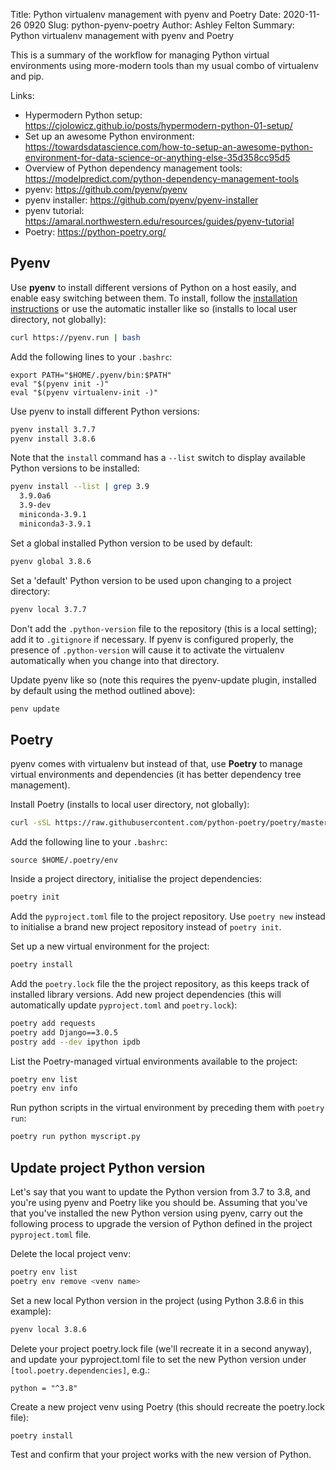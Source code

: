 Title: Python virtualenv management with pyenv and Poetry
Date: 2020-11-26 0920
Slug: python-pyenv-poetry
Author: Ashley Felton
Summary: Python virtualenv management with pyenv and Poetry

This is a summary of the workflow for managing Python virtual environments using
more-modern tools than my usual combo of virtualenv and pip.

Links:

* Hypermodern Python setup: <https://cjolowicz.github.io/posts/hypermodern-python-01-setup/>
* Set up an awesome Python environment: <https://towardsdatascience.com/how-to-setup-an-awesome-python-environment-for-data-science-or-anything-else-35d358cc95d5>
* Overview of Python dependency management tools: <https://modelpredict.com/python-dependency-management-tools>
* pyenv: <https://github.com/pyenv/pyenv>
* pyenv installer: <https://github.com/pyenv/pyenv-installer>
* pyenv tutorial: <https://amaral.northwestern.edu/resources/guides/pyenv-tutorial>
* Poetry: <https://python-poetry.org/>

## Pyenv

Use **pyenv** to install different versions of Python on a host easily, and
enable easy switching between them. To install, follow the
[installation instructions](https://github.com/pyenv/pyenv#installation) or use
the automatic installer like so (installs to local user directory, not globally):

~~~bash
curl https://pyenv.run | bash
~~~

Add the following lines to your `.bashrc`:

~~~
export PATH="$HOME/.pyenv/bin:$PATH"
eval "$(pyenv init -)"
eval "$(pyenv virtualenv-init -)"
~~~

Use pyenv to install different Python versions:

~~~bash
pyenv install 3.7.7
pyenv install 3.8.6
~~~

Note that the `install` command has a `--list` switch to display available
Python versions to be installed:

~~~bash
pyenv install --list | grep 3.9
  3.9.0a6
  3.9-dev
  miniconda-3.9.1
  miniconda3-3.9.1
~~~

Set a global installed Python version to be used by default:

~~~bash
pyenv global 3.8.6
~~~

Set a 'default' Python version to be used upon changing to a project directory:

~~~bash
pyenv local 3.7.7
~~~

Don't add the `.python-version` file to the repository (this is a local setting);
add it to `.gitignore` if necessary. If pyenv is configured properly, the
presence of `.python-version` will cause it to activate the virtualenv
automatically when you change into that directory.

Update pyenv like so (note this requires the pyenv-update plugin, installed by default
using the method outlined above):

~~~bash
penv update
~~~

## Poetry

pyenv comes with virtualenv but instead of that, use **Poetry** to manage virtual
environments and dependencies (it has better dependency tree management).

Install Poetry (installs to local user directory, not globally):

~~~bash
curl -sSL https://raw.githubusercontent.com/python-poetry/poetry/master/get-poetry.py | python
~~~

Add the following line to your `.bashrc`:

~~~
source $HOME/.poetry/env
~~~

Inside a project directory, initialise the project dependencies:

~~~bash
poetry init
~~~

Add the `pyproject.toml` file to the project repository. Use `poetry new` instead
to initialise a brand new project repository instead of `poetry init`.

Set up a new virtual environment for the project:

~~~bash
poetry install
~~~

Add the `poetry.lock` file the the project repository, as this keeps track of
installed library versions. Add new project dependencies (this will automatically
update `pyproject.toml` and `poetry.lock`):

~~~bash
poetry add requests
poetry add Django==3.0.5
postry add --dev ipython ipdb
~~~

List the Poetry-managed virtual environments available to the project:

~~~bash
poetry env list
poetry env info
~~~

Run python scripts in the virtual environment by preceding them with `poetry run`:

~~~bash
poetry run python myscript.py
~~~

## Update project Python version

Let's say that you want to update the Python version from 3.7 to 3.8, and you're using
pyenv and Poetry like you should be. Assuming that you've that you've installed the new
Python version using pyenv, carry out the following process to upgrade the
version of Python defined in the project `pyproject.toml` file.

Delete the local project venv:

~~~bash
poetry env list
poetry env remove <venv name>
~~~

Set a new local Python version in the project (using Python 3.8.6 in this example):

~~~bash
pyenv local 3.8.6
~~~

Delete your project poetry.lock file (we'll recreate it in a second anyway), and update your pyproject.toml file
to set the new Python version under `[tool.poetry.dependencies]`, e.g.:

    python = "^3.8"

Create a new project venv using Poetry (this should recreate the poetry.lock file):

~~~bash
poetry install
~~~

Test and confirm that your project works with the new version of Python.

